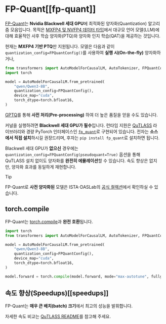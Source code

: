 <!--Copyright 2025 The HuggingFace Team. All rights reserved.

Licensed under the Apache License, Version 2.0 (the "License"); you may not use this file except in compliance with
the License. You may obtain a copy of the License at

http://www.apache.org/licenses/LICENSE-2.0

Unless required by applicable law or agreed to in writing, software distributed under the License is distributed on
an "AS IS" BASIS, WITHOUT WARRANTIES OR CONDITIONS OF ANY KIND, either express or implied. See the License for the
specific language governing permissions and limitations under the License.

⚠️ Note that this file is in Markdown but contain specific syntax for our doc-builder (similar to MDX) that may not be
rendered properly in your Markdown viewer.

-->

# FP-Quant[[fp-quant]]

[FP-Quant](https://github.com/IST-DASLab/FP-Quant)는 **Nvidia Blackwell 세대 GPU**에 최적화된 양자화(Quantization) 알고리즘 모음입니다. 목적은 [MXFP4 및 NVFP4 데이터 타입](https://www.opencompute.org/documents/ocp-microscaling-formats-mx-v1-0-spec-final-pdf)에서 대규모 언어 모델(LLM)에 대해 효율적인 사후 학습 양자화(PTQ)와 양자화 인지 학습(QAT)을 제공하는 것입니다.

현재는 **MXFP4 기반 PTQ**만 지원됩니다. 모델은 다음과 같이 `quantization_config=FPQuantConfig()`를 사용하여 **실행 시(On-the-fly)** 양자화하거나,

```python
from transformers import AutoModelForCausalLM, AutoTokenizer, FPQuantConfig
import torch

model = AutoModelForCausalLM.from_pretrained(
    "qwen/Qwen3-8B",
    quantization_config=FPQuantConfig(),
    device_map="cuda",
    torch_dtype=torch.bfloat16,
)
```

[GPTQ](https://github.com/IST-DASLab/FP-Quant)를 통해 **사전 처리(Pre-processing)** 하여 더 높은 품질을 얻을 수도 있습니다.

커널을 실행하려면 **Blackwell 세대 GPU가 필수**입니다. 런타임 지원은 [QuTLASS](https://github.com/IST-DASLab/qutlass) 라이브러리와 경량 PyTorch 인터페이스인 [`fp_quant`](https://github.com/IST-DASLab/FP-Quant/tree/master/inference_lib)로 구현되어 있습니다. 전자는 **소스에서 직접 설치**하시길 권장드리며, 후자는 `pip install fp_quant`로 설치하면 됩니다.

Blackwell 세대 GPU가 **없으신** 경우에는 `quantization_config=FPQuantConfig(pseudoquant=True)` 옵션을 통해 QuTLASS 설치 없이도 양자화를 **완전히 에뮬레이션**할 수 있습니다. 속도 향상은 없지만, 양자화 효과를 동일하게 재현합니다.

> [!TIP]
> FP-Quant로 **사전 양자화된** 모델은 ISTA-DASLab의 [공식 컬렉션](https://huggingface.co/collections/ISTA-DASLab/fp-quant-6877c186103a21d3a02568ee)에서 확인하실 수 있습니다.

## torch.compile

FP-Quant는 [torch.compile](https://pytorch.org/tutorials/intermediate/torch_compile_tutorial.html)과 **완전 호환**됩니다.

```python
import torch
from transformers import AutoModelForCausalLM, AutoTokenizer, FPQuantConfig

model = AutoModelForCausalLM.from_pretrained(
    "qwen/Qwen3-8B",
    quantization_config=FPQuantConfig(),
    device_map="cuda",
    torch_dtype=torch.bfloat16,
)

model.forward = torch.compile(model.forward, mode="max-autotune", fullgraph=True)
```

## 속도 향상(Speedups)[[speedups]]

FP-Quant는 **매우 큰 배치(batch) 크기**에서 최고의 성능을 발휘합니다.

자세한 속도 비교는 [QuTLASS README](https://github.com/IST-DASLab/qutlass/blob/main/README.md)를 참고해 주세요.
